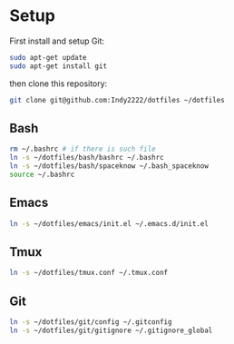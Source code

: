 Setup
=====

First install and setup Git:

```bash
sudo apt-get update
sudo apt-get install git
```

then clone this repository:

```bash
git clone git@github.com:Indy2222/dotfiles ~/dotfiles
```

Bash
----

```bash
rm ~/.bashrc # if there is such file
ln -s ~/dotfiles/bash/bashrc ~/.bashrc
ln -s ~/dotfiles/bash/spaceknow ~/.bash_spaceknow
source ~/.bashrc
```

Emacs
-----

```bash
ln -s ~/dotfiles/emacs/init.el ~/.emacs.d/init.el
```

Tmux
----

```bash
ln -s ~/dotfiles/tmux.conf ~/.tmux.conf
```

Git
---

```bash
ln -s ~/dotfiles/git/config ~/.gitconfig
ln -s ~/dotfiles/git/gitignore ~/.gitignore_global
```
